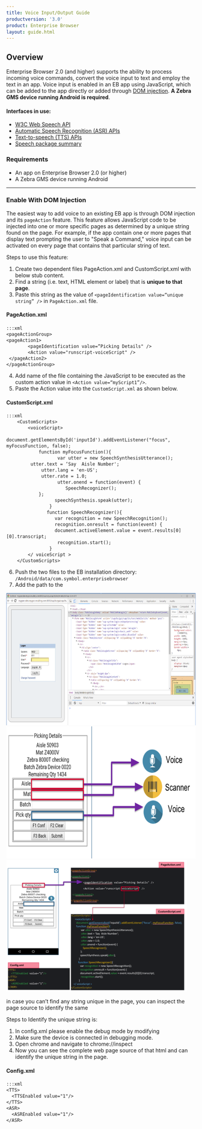 ```yaml
---
title: Voice Input/Output Guide
productversion: '3.0'
product: Enterprise Browser
layout: guide.html
---
```

## Overview

Enterprise Browser 2.0 (and higher) supports the ability to process incoming voice commands,  convert the voice input to text and employ the text in an app. Voice input is enabled in an EB app using JavaScript, which can be added to the app directly or added through [DOM injection](../dominjectionandroid). **A Zebra GMS device running Android is required**. 

#### Interfaces in use: 

* [W3C Web Speech API](https://w3c.github.io/speech-api/speechapi.html) 
* [Automatic Speech Recognition (ASR) APIs](https://developer.android.com/reference/android/speech/SpeechRecognizer)
* [Text-to-speech (TTS) APIs](https://developer.android.com/reference/android/speech/tts/TextToSpeech)
* [Speech package summary](https://developer.android.com/reference/android/speech/package-summary)

### Requirements

* An app on Enterprise Browser 2.0 (or higher)
* A Zebra GMS device running Android

-----

### Enable With DOM Injection

The easiest way to add voice to an existing EB app is through DOM injection and its `pageAction` feature. This feature allows JavaScript code to be injected into one or more specific pages as determined by a unique string found on the page. For example, if the app contain one or more pages that display text prompting the user to "Speak a Command," voice input can be activated on every page that contains that particular string of text. 

Steps to use this feature:

1. Create two dependent files PageAction.xml and CustomScript.xml with below stub content.
2. Find a string (i.e. text, HTML element or label) that is **unique to that page**. 
3. Paste this string as the value of `<pageIdentification value=“unique string” />` in `PageAction.xml` file. 

#### PageAction.xml
	:::xml
	<pageActionGroup>
	<pageAction1> 
	        <pageIdentification value=“Picking Details" />
	        <Action value="runscript-voiceScript" />
	 </pageAction2>
	</pageActionGroup>

4. Add name of the file containing the JavaScript to be executed as the custom action value in `<Action value=“myScript1”/>`.
5. Paste the Action value into the `CustomScript.xml` as shown below.

#### CustomScript.xml
	:::xml
		<CustomScripts>
			<voiceScript>
		        document.getElementsById('inputId').addEventListener("focus", myFocusFunction, false);
		        function myFocusFunction(){
		               var utter = new SpeechSynthesisUtterance();
			 utter.text = ‘Say  Aisle Number';
		     	 utter.lang = 'en-US';
		     	 utter.rate = 1.0;
		               utter.onend = function(event) {
		                  SpeechRecognizer();
		      	};
		              speechSynthesis.speak(utter);        
		            }
		           function SpeechRecognizer(){
		              var recognition = new SpeechRecognition();
		              recognition.onresult = function(event) {
		              document.activeElement.value = event.results[0][0].transcript;
		               recognition.start();
		            }
		    </ voiceScript >
		</CustomScripts>
6. Push the two files to the EB installation directory: 
  `/Android/data/com.symbol.enterprisebrowser`
7. Add the path to the 

<img alt="" style="height:350px" src="code.png"/>
<br>

<img alt="" style="height:350px" src="warehouse_picker.png"/>
<br>

<img alt="" style="height:350px" src="voice-directed_picking_solution.png"/>
<br>

in case you can’t find any string unique in the page, you can inspect the page source to identify the same

Steps to Identify the unique string is:
1. In config.xml please enable the debug mode by modifying <DebugModeEnable value="1"/>
2. Make sure the device is connected in debugging mode.
3. Open chrome and navigate to chrome://inspect
4. Now you can see the complete web page source of that html and can identify the unique string in the page.


#### Config.xml

	:::xml
	<TTS>
	  <TTSEnabled value="1"/>
	</TTS>
	<ASR>
	  <ASREnabled value="1"/>
	</ASR>



